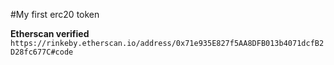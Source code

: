 #My first erc20 token

**Etherscan verified**
`https://rinkeby.etherscan.io/address/0x71e935E827f5AA8DFB013b4071dcfB2D28fc677C#code`